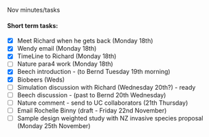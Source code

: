 Nov minutes/tasks

#### Short term tasks:

- [x] Meet Richard when he gets back (Monday 18th)
- [x] Wendy email (Monday 18th)
- [x] TimeLine to Richard (Monday 18th)
- [ ] Nature para4 work (Monday 18th)
- [x] Beech introduction - (to Bernd Tuesday 19th morning)
- [x] Biobeers (Weds)
- [ ] Simulation discussion with Richard (Wednesday 20th?) - ready 
- [ ] Beech discussion - (past to Bernd 20th Wednesday)
- [ ] Nature comment - send to UC collaborators (21th Thursday)
- [ ] Email Rochelle Binny (draft - Friday 22nd November)
- [ ] Sample design weighted study with NZ invasive species proposal (Monday 25th November)
